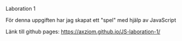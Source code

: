 Laboration 1

För denna uppgiften har jag skapat ett "spel" med hjälp av JavaScript

Länk till github pages: https://axziom.github.io/JS-laboration-1/